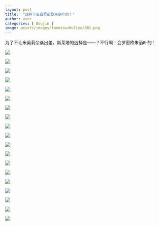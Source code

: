 ```yaml
---
layout: post
title:  "这样下去会罗密欧朱丽叶的！"
author: user
categories: [ Doujin ]
image: assets/images/luomiouzhuliye/001.png
---
```


为了不让米奥莉奈桑出差，斯莱塔的选择是——？不行啊！会罗密欧朱丽叶的！

![](../assets/images/luomiouzhuliye/001.png)

![](../assets/images/luomiouzhuliye/002.png)

![](../assets/images/luomiouzhuliye/003.png)

![](../assets/images/luomiouzhuliye/004.png)

![](../assets/images/luomiouzhuliye/005.png)

![](../assets/images/luomiouzhuliye/006.png)

![](../assets/images/luomiouzhuliye/007.png)

![](../assets/images/luomiouzhuliye/008.png)

![](../assets/images/luomiouzhuliye/009.png)

![](../assets/images/luomiouzhuliye/010.png)

![](../assets/images/luomiouzhuliye/011.png)

![](../assets/images/luomiouzhuliye/012.png)

![](../assets/images/luomiouzhuliye/013.png)

![](../assets/images/luomiouzhuliye/014.png)

![](../assets/images/luomiouzhuliye/015.png)

![](../assets/images/luomiouzhuliye/016.png)

![](../assets/images/luomiouzhuliye/017.png)

![](../assets/images/luomiouzhuliye/018.png)

![](../assets/images/luomiouzhuliye/019.png)